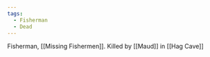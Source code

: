```yaml
---
tags:
  - Fisherman
  - Dead
---
```


Fisherman, [[Missing Fishermen]]. Killed by [[Maud]] in [[Hag Cave]]